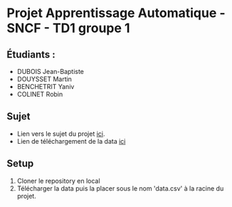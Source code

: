 # Projet Apprentissage Automatique - SNCF - TD1 groupe 1

## Étudiants :

- DUBOIS Jean-Baptiste
- DOUYSSET Martin
- BENCHETRIT Yaniv
- COLINET Robin

## Sujet

- Lien vers le sujet du projet [ici](https://centralesupelec.edunao.com/pluginfile.php/320881/course/section/48479/SNCF.docx).
- Lien de téléchargement de la data [ici](https://www.data.gouv.fr/fr/datasets/r/91fe399d-cafa-4e72-8ba3-56d8717fdad4)

## Setup

1. Cloner le repository en local
2. Télécharger la data puis la placer sous le nom 'data.csv' à la racine du projet.
